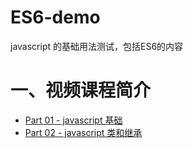 # ES6-demo
javascript 的基础用法测试，包括ES6的内容

# 一、视频课程简介
* [Part 01 - javascript 基础](git@github.com:tinerguo/ES6-demo/tree/master/part01)
* [Part 02 - javascript 类和继承](git@github.com:tinerguo/ES6-demo/tree/master/part02)
